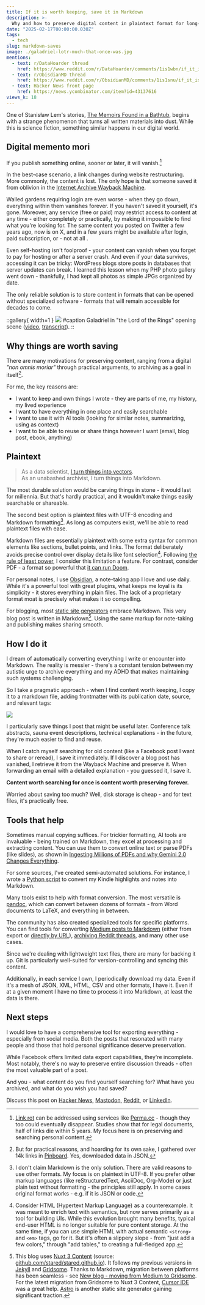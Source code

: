 ```yaml
---
title: If it is worth keeping, save it in Markdown
description: >-
  Why and how to preserve digital content in plaintext format for long-term accessibility and reuse
date: "2025-02-17T00:00:00.030Z"
tags:
  - tech
slug: markdown-saves
image: ./galadriel-lotr-much-that-once-was.jpg
mentions:
  - text: r/DataHoarder thread
    href: https://www.reddit.com/r/DataHoarder/comments/1is1wbn/if_it_is_worth_keeping_save_it_in_markdown/
  - text: r/ObisdianMD thread
    href: https://www.reddit.com/r/ObsidianMD/comments/1is1snu/if_it_is_worth_keeping_save_it_in_markdown/
  - text: Hacker News front page
    href: https://news.ycombinator.com/item?id=43137616
views_k: 18
---
```


One of Stanisław Lem's stories, [The Memoirs Found in a Bathtub](https://en.wikipedia.org/wiki/Memoirs_Found_in_a_Bathtub), begins with a strange phenomenon that turns all written materials into dust. While this is science fiction, something similar happens in our digital world.

## Digital memento mori

If you publish something online, sooner or later, it will vanish.[^link-rot]

In the best-case scenario, a link changes during website restructuring. More commonly, the content is lost. The only hope is that someone saved it from oblivion in the [Internet Archive Wayback Machine](https://web.archive.org/).

Walled gardens requiring login are even worse - when they go down, everything within them vanishes forever. If you haven't saved it yourself, it's gone. Moreover, any service (free or paid) may restrict access to content at any time - either completely or practically, by making it impossible to find what you're looking for. The same content you posted on Twitter a few years ago, now is on X, and in a few years might be available after login, paid subscription, or - not at all .

Even self-hosting isn't foolproof - your content can vanish when you forget to pay for hosting or after a server crash. And even if your data survives, accessing it can be tricky: WordPress blogs store posts in databases that server updates can break. I learned this lesson when my PHP photo gallery went down - thankfully, I had kept all photos as simple JPGs organized by date.

The only reliable solution is to store content in formats that can be opened without specialized software - formats that will remain accessible for decades to come.

::gallery{ width=1 }
![](./galadriel-lotr-much-that-once-was.jpg)
#caption
Galadriel in "the Lord of the Rings" opening scene ([video](https://www.youtube.com/watch?v=qj139dE7tFI), [transcript](https://www.tk421.net/lotr/film/fotr/01.html)).
::

## Why things are worth saving

There are many motivations for preserving content, ranging from a digital _"non omnis moriar"_ through practical arguments, to archiving as a goal in itself[^pinboard].

For me, the key reasons are:

- I want to keep and own things I wrote - they are parts of me, my history, my lived experience
- I want to have everything in one place and easily searchable
- I want to use it with AI tools (looking for similar notes, summarizing, using as context)
- I want to be able to reuse or share things however I want (email, blog post, ebook, anything)

## Plaintext

> As a data scientist, [I turn things into vectors](https://p.migdal.pl/blog/2025/01/dont-use-cosine-similarity).  
> As an unabashed archivist, I turn things into Markdown.

The most durable solution would be carving things in stone - it would last for millennia. But that's hardly practical, and it wouldn't make things easily searchable or shareable.

The second best option is plaintext files with UTF-8 encoding and Markdown formatting[^plaintext]. As long as computers exist, we'll be able to read plaintext files with ease.

Markdown files are essentially plaintext with some extra syntax for common elements like sections, bullet points, and links. The format deliberately avoids precise control over display details like font selection[^html]. Following [the rule of least power](https://en.wikipedia.org/wiki/Rule_of_least_power), I consider this limitation a feature. For contrast, consider PDF - a format so powerful that [it can run Doom](https://www.reddit.com/r/itrunsdoom/comments/1i02c6b/doom_in_a_pdf_file/).

For personal notes, I use [Obsidian](https://obsidian.md/), a note-taking app I love and use daily. While it's a powerful tool with great plugins, what keeps me loyal is its simplicity - it stores everything in plain files. The lack of a proprietary format moat is precisely what makes it so compelling.

For blogging, most [static site generators](https://jamstack.org/generators/) embrace Markdown. This very blog post is written in Markdown[^blog]. Using the same markup for note-taking and publishing makes sharing smooth.

## How I do it

I dream of automatically converting everything I write or encounter into Markdown. The reality is messier - there's a constant tension between my autistic urge to archive everything and my ADHD that makes maintaining such systems challenging.

So I take a pragmatic approach - when I find content worth keeping, I copy it to a markdown file, adding frontmatter with its publication date, source, and relevant tags:

![](./sauna-post-obsidian-archive.png)

I particularly save things I post that might be useful later. Conference talk abstracts, sauna event descriptions, technical explanations - in the future, they're much easier to find and reuse.

When I catch myself searching for old content (like a Facebook post I want to share or reread), I save it immediately. If I discover a blog post has vanished, I retrieve it from the Wayback Machine and preserve it. When forwarding an email with a detailed explanation - you guessed it, I save it.

**Content worth searching for once is content worth preserving forever.**

Worried about saving too much? Well, disk storage is cheap - and for text files, it's practically free.

## Tools that help

Sometimes manual copying suffices. For trickier formatting, AI tools are invaluable - being trained on Markdown, they excel at processing and extracting content. You can use them to convert online text or parse PDFs (like slides), as shown in [Ingesting Millions of PDFs and why Gemini 2.0 Changes Everything](https://www.sergey.fyi/articles/gemini-flash-2).

For some sources, I've created semi-automated solutions. For instance, I wrote a [Python script](https://gist.github.com/stared/ce732ef27d97d559b34d7e294481f1b0) to convert my Kindle highlights and notes into Markdown.

Many tools exist to help with format conversion. The most versatile is [pandoc](https://github.com/jgm/pandoc), which can convert between dozens of formats - from Word documents to LaTeX, and everything in between.

The community has also created specialized tools for specific platforms. You can find tools for converting [Medium posts to Markdown](https://github.com/gautamdhameja/medium-2-md) (either from export or [directly by URL](https://medium2md.nabilmansour.com/)), [archiving Reddit threads](https://farnots.github.io/RedditToMarkdown/), and many other use cases.

Since we're dealing with lightweight text files, there are many for backing it up. Git is particularly well-suited for version-controlling and syncing this content.

Additionally, in each service I own, I periodically download my data. Even if it's a mesh of JSON, XML, HTML, CSV and other formats, I have it. Even if at a given moment I have no time to process it into Markdown, at least the data is there.

## Next steps

I would love to have a comprehensive tool for exporting everything - especially from social media. Both the posts that resonated with many people and those that hold personal significance deserve preservation.

While Facebook offers limited data export capabilities, they're incomplete. Most notably, there's no way to preserve entire discussion threads - often the most valuable part of a post.

And you - what content do you find yourself searching for? What have you archived, and what do you wish you had saved?

Discuss this post on [Hacker News](https://news.ycombinator.com/item?id=43137616), [Mastodon](https://mathstodon.xyz/@pmigdal/114021315189570737), [Reddit](https://www.reddit.com/r/DataHoarder/comments/1is1wbn/if_it_is_worth_keeping_save_it_in_markdown/), or [LinkedIn](https://www.linkedin.com/posts/piotrmigdal_if-it-is-worth-keeping-save-it-in-markdown-activity-7299139148634841089-_Xe3).

[^link-rot]: [Link rot](https://en.wikipedia.org/wiki/Link_rot) can be addressed using services like [Perma.cc](https://perma.cc/) - though they too could eventually disappear. Studies show that for legal documents, half of links die within 5 years. My focus here is on preserving and searching personal content.
[^pinboard]: But for practical reasons, and hoarding for its own sake, I gathered over 14k links in [Pinboard](https://pinboard.in/). Yes, downloaded data in JSON.
[^plaintext]: I don't claim Markdown is the only solution. There are valid reasons to use other formats. My focus is on plaintext in UTF-8. If you prefer other markup languages (like reStructuredText, AsciiDoc, Org-Mode) or just plain text without formatting - the principles still apply. In some cases original format works - e.g. if it is JSON or code.
[^html]: Consider HTML (Hypertext Markup Language) as a counterexample. It was meant to enrich text with semantics, but now serves primarily as a tool for building UIs. While this evolution brought many benefits, typical end-user HTML is no longer suitable for pure content storage. At the same time, if you can use simple HTML with actual semantic `<strong>` and `<em>` tags, go for it. But it's often a slippery slope - from "just add a few colors," through "add tables," to creating a full-fledged app.
[^blog]: This blog uses [Nuxt 3 Content](https://content.nuxt.com/) (source: [github.com/stared/stared.github.io](https://github.com/stared/stared.github.io)). It follows my previous versions in [Jekyll](https://jekyllrb.com/) and [Gridsome](https://gridsome.org/). Thanks to Markdown, migration between platforms has been seamless - see [New blog - moving from Medium to Gridsome](https://p.migdal.pl/blog/2022/12/medium-to-markdown). For the latest migration from Gridsome to Nuxt 3 Content, [Cursor IDE](https://www.cursor.com/) was a great help. [Astro](https://astro.build/) is another static site generator gaining significant traction.
